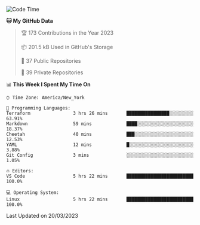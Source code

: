 <!--START_SECTION:waka-->
![Code Time](http://img.shields.io/badge/Code%20Time-145%20hrs%2052%20mins-blue)

**🐱 My GitHub Data** 

> 🏆 173 Contributions in the Year 2023
 > 
> 📦 201.5 kB Used in GitHub's Storage 
 > 
> 📜 37 Public Repositories 
 > 
> 🔑 39 Private Repositories  
 > 
📊 **This Week I Spent My Time On** 

```text
⌚︎ Time Zone: America/New_York

💬 Programming Languages: 
Terraform                3 hrs 26 mins       ████████████████░░░░░░░░░   63.91% 
Markdown                 59 mins             ████░░░░░░░░░░░░░░░░░░░░░   18.37% 
Cheetah                  40 mins             ███░░░░░░░░░░░░░░░░░░░░░░   12.53% 
YAML                     12 mins             █░░░░░░░░░░░░░░░░░░░░░░░░   3.88% 
Git Config               3 mins              ░░░░░░░░░░░░░░░░░░░░░░░░░   1.05%

🔥 Editors: 
VS Code                  5 hrs 22 mins       █████████████████████████   100.0%

💻 Operating System: 
Linux                    5 hrs 22 mins       █████████████████████████   100.0%

```


 Last Updated on 20/03/2023
<!--END_SECTION:waka-->